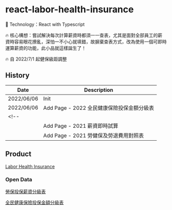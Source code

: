 # react-labor-health-insurance
:rocket: Technology：React with Typescript

:fire: 核心構想：嘗試解決每次計算薪資時都須一一查表，尤其是面對全部員工的薪資時容易眼花撩亂，深怕一不小心就填錯，故摒棄查表方式，改為使用一個可即時運算薪資的功能，此小品就這樣誕生了！

:fire: 自 2022/7/1 起健保級距調整

## History
| Date | Description |
| -- | -- |
| 2022/06/06 | Init |
| 2022/06/06 | Add Page - 2022 全民健康保險投保金額分級表 |
<!-- |  | Add Page - 2021 勞保投保薪資分級表 |
|  | Add Page - 2021 薪資即時試算 |
|  | Add Page - 2021 勞健保及勞退費用對照表 | -->

## Product
[Labor Health Insurance](https://fakestandard.github.io/react-labor-health-insurance)

### Open Data
[勞保投保薪資分級表](https://data.gov.tw/dataset/6258)

[全民健康保險投保金額分級表](https://data.gov.tw/dataset/20251)
